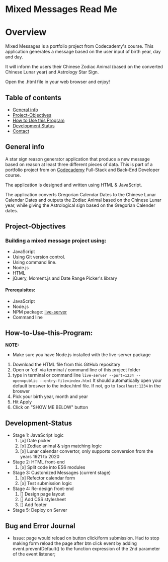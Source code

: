 # Mixed Messages Read Me

# Overview

Mixed Messages is a portfolio project from Codecademy's course. This application generates a message based on the user input of birth year, day and day.

It will inform the users their Chinese Zodiac Animal (based on the converted Chinese Lunar year) and Astrology Star Sign.

Open the .html file in your web browser and enjoy!

## Table of contents

- [General info](#general-info)
- [Project-Objectives](#project-objectives)
- [How to Use this Program](#How-to-Use-this-Program)
- [Development Status](#development-status)
- [Contact](#contact)

## General info

A star sign reason generator application that produce a new message based on reason at least three different pieces of data. This is part of a portfolio project from on [Codecademy](https://www.codecademy.com) Full-Stack and Back-End Developer course.

The application is designed and written using HTML & JavaScript.

The application converts Gregorian Calendar Dates to the Chinese Lunar Calendar Dates and outputs the Zodiac Animal based on the Chinese Lunar year, while giving the Astrological sign based on the Gregorian Calender dates.

## Project-Objectives

### Building a mixed message project using:

- JavaScript
- Using Git version control.
- Using command line.
- Node.js
- HTML
- jQuery, Moment.js and Date Range Picker's library

#### Prerequisites:

- JavaScript
- Node.js
- NPM package: [live-server](https://www.npmjs.com/package/live-server)
- Command line

## How-to-Use-this-Program:

**NOTE:**

- Make sure you have Node.js installed with the live-server package

1. Download the HTML file from this GitHub repositary
2. Open or 'cd' via terminal / command line of this project folder
3. type in terminal or command line
   `live-server --port=1234 --open=public --entry-file=index.html`
   It should automatically open your default broswer to the index.html file. If not, go to `localhost:1234` in the broswer
4. Pick your birth year, month and year
5. Hit Apply
6. Click on "SHOW ME BELOW" button

## Development-Status

- Stage 1: JavaScript logic
  1. [x] Date picker
  2. [x] Zodiac animal & sign matching logic
  3. [x] Lunar calendar convertor, only supports conversion from the years 1921 to 2020
- Stage 2: HTML front-end
  1. [x] Split code into ES6 modules
- Stage 3: Customized Messages (current stage)
  1. [x] Refector calendar form
  2. [x] Test submission logic
- Stage 4: Re-design front-end
  1. [] Design page layout
  2. [] Add CSS stylesheet
  3. [] Add footer
- Stage 5: Deploy on Server

## Bug and Error Journal

- Issue: page would reload on button click/form submission. Had to stop making form reload the page after btn click event by adding event.preventDefault() to the function expression of the 2nd parameter of the event listener;
